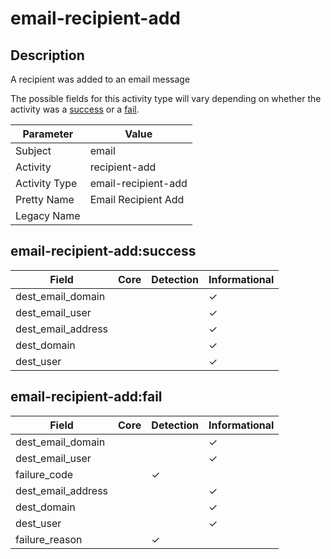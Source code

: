 email-recipient-add
===================

Description
-----------
A recipient was added to an email message

The possible fields for this activity type will vary depending on whether the activity was a [success](#email-recipient-addsuccess) or a [fail](#email-recipient-addfail).

| Parameter     | Value               |
| ------------- | ------------------- |
| Subject       | email               |
| Activity      | recipient-add       |
| Activity Type | email-recipient-add |
| Pretty Name   | Email Recipient Add |
| Legacy Name   |                     |

email-recipient-add:success
---------------------------

| Field              | Core | Detection | Informational |
| ------------------ | ---- | --------- | ------------- |
| dest_email_domain  |      |           | &#10003;      |
| dest_email_user    |      |           | &#10003;      |
| dest_email_address |      |           | &#10003;      |
| dest_domain        |      |           | &#10003;      |
| dest_user          |      |           | &#10003;      |

email-recipient-add:fail
------------------------

| Field              | Core | Detection | Informational |
| ------------------ | ---- | --------- | ------------- |
| dest_email_domain  |      |           | &#10003;      |
| dest_email_user    |      |           | &#10003;      |
| failure_code       |      | &#10003;  |               |
| dest_email_address |      |           | &#10003;      |
| dest_domain        |      |           | &#10003;      |
| dest_user          |      |           | &#10003;      |
| failure_reason     |      | &#10003;  |               |